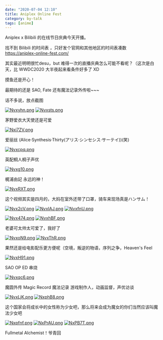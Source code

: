 ```yaml
---
date: "2020-07-04 12:10"
title: Aniplex Online Fest
category: by-talk
tags: [anime]
---
```


Aniplex x Bilibili 的在线节日庆典今天开播。

<!-- more -->

找不到 Bilibili 的时间表 ，只好发个官网和其他地区的时间表凑数 https://aniplex-online-fest.com/

其实最近明明很忙desu，but 难得一次的直播庆典怎么可能不看呢？（这次是白天，比 WWDC2020 大半夜起来看条件好多了 XD

摸鱼还是开心！

最期待的还是 SAO, Fate 还有魔法记录外传啦~~~

话不多说，放点截图

[![Nvxyhn.png](https://s1.ax1x.com/2020/07/04/Nvxyhn.png)](https://imgchr.com/i/Nvxyhn)
[![Nvxsts.png](https://s1.ax1x.com/2020/07/04/Nvxsts.png)](https://imgchr.com/i/Nvxsts)

<p class="pic-comment">茅野爱衣<span class="heimu">大天使</span>还是可爱</p>

[![Nxi7ZV.png](https://s1.ax1x.com/2020/07/04/Nxi7ZV.png)](https://imgchr.com/i/Nxi7ZV)

<p class="pic-comment">爱丽丝 <span class="heimu">(Alice·Synthesis·Thirty(アリス·シンセシス·サーテイ))(笑)</span></p>

[![Nvxcpq.png](https://s1.ax1x.com/2020/07/04/Nvxcpq.png)](https://imgchr.com/i/Nvxcpq)

<p class="pic-comment">英配桐人<span class="heimu">桐子</span>声优</p>

[![Nvxg10.png](https://s1.ax1x.com/2020/07/04/Nvxg10.png)](https://imgchr.com/i/Nvxg10)

<p class="pic-comment">梶浦由記 永远的神！</p>

[![NvxRXT.png](https://s1.ax1x.com/2020/07/04/NvxRXT.png)](https://imgchr.com/i/NvxRXT)

<p class="pic-comment">这个视频其实是四月的，大妈在室外还带了口罩，骑车来现场真是ハンサム！</p>

[![Nvx2cV.png](https://s1.ax1x.com/2020/07/04/Nvx2cV.png)](https://imgchr.com/i/Nvx2cV)
[![NvxIAJ.png](https://s1.ax1x.com/2020/07/04/NvxIAJ.png)](https://imgchr.com/i/NvxIAJ)
[![NvxfnU.png](https://s1.ax1x.com/2020/07/04/NvxfnU.png)](https://imgchr.com/i/NvxfnU)

<p class="pic-comment"></p>

[![Nvx474.png](https://s1.ax1x.com/2020/07/04/Nvx474.png)](https://imgchr.com/i/Nvx474)
[![NvxhBF.png](https://s1.ax1x.com/2020/07/04/NvxhBF.png)](https://imgchr.com/i/NvxhBF)

<p class="pic-comment">老婆可太帅太可爱了，我好了 </p>

[![NvxoN9.png](https://s1.ax1x.com/2020/07/04/NvxoN9.png)](https://imgchr.com/i/NvxoN9)
[![NvxThR.png](https://s1.ax1x.com/2020/07/04/NvxThR.png)](https://imgchr.com/i/NvxThR)

<p class="pic-comment">果然还是给电影配乐更方便呢（空境，叛逆的物语，序列之争，Heaven's Feel</p>

[![NvxH91.png](https://s1.ax1x.com/2020/07/04/NvxH91.png)](https://imgchr.com/i/NvxH91)

<p class="pic-comment">SAO OP ED 串烧</p>

[![Nvxqc6.png](https://s1.ax1x.com/2020/07/04/Nvxqc6.png)](https://imgchr.com/i/Nvxqc6)

<p class="pic-comment">魔圆外传 Magic Record 魔法记录 游戏制作人，动画监督，声优访谈</p>

[![NvxLjK.png](https://s1.ax1x.com/2020/07/04/NvxLjK.png)](https://imgchr.com/i/NvxLjK)
[![NxphB8.png](https://s1.ax1x.com/2020/07/04/NxphB8.png)](https://imgchr.com/i/NxphB8)

<p class="pic-comment">这个国家会将成长中的女性称为少女吧，那么将来会成为魔女的你们当然应该叫魔法少女吧</p>

[![Nxpfnf.png](https://s1.ax1x.com/2020/07/04/Nxpfnf.png)](https://imgchr.com/i/Nxpfnf)
[![NxPrAU.png](https://s1.ax1x.com/2020/07/04/NxPrAU.png)](https://imgchr.com/i/NxPrAU)
[![NxPB7T.png](https://s1.ax1x.com/2020/07/04/NxPB7T.png)](https://imgchr.com/i/NxPB7T)

<p class="pic-comment">Fullmetal Alchemist！爷青回</p>